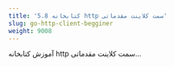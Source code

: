 ```yaml
---
title: '5.8 کتابخانه http سمت کلاینت مقدماتی'
slug: go-http-client-begginer
weight: 9008
---
```


آموزش کتابخانه http سمت کلاینت مقدماتی...